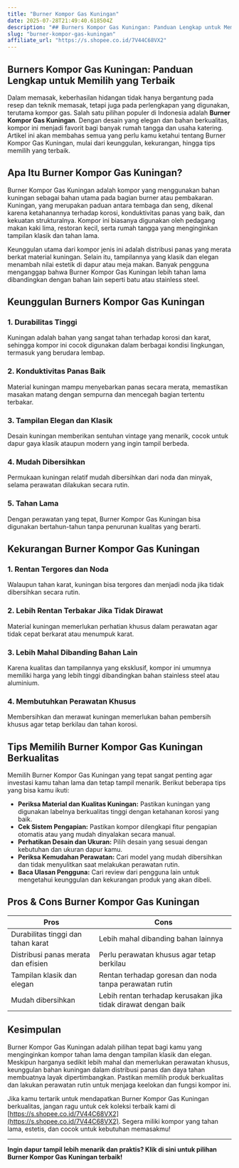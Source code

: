 ```yaml
---
title: "Burner Kompor Gas Kuningan"
date: 2025-07-28T21:49:40.618504Z
description: "## Burners Kompor Gas Kuningan: Panduan Lengkap untuk Memilih yang Terbaik..."
slug: "burner-kompor-gas-kuningan"
affiliate_url: "https://s.shopee.co.id/7V44C68VX2"
---
```

## Burners Kompor Gas Kuningan: Panduan Lengkap untuk Memilih yang Terbaik

Dalam memasak, keberhasilan hidangan tidak hanya bergantung pada resep dan teknik memasak, tetapi juga pada perlengkapan yang digunakan, terutama kompor gas. Salah satu pilihan populer di Indonesia adalah **Burner Kompor Gas Kuningan**. Dengan desain yang elegan dan bahan berkualitas, kompor ini menjadi favorit bagi banyak rumah tangga dan usaha katering. Artikel ini akan membahas semua yang perlu kamu ketahui tentang Burner Kompor Gas Kuningan, mulai dari keunggulan, kekurangan, hingga tips memilih yang terbaik.

## Apa Itu Burner Kompor Gas Kuningan?

Burner Kompor Gas Kuningan adalah kompor yang menggunakan bahan kuningan sebagai bahan utama pada bagian burner atau pembakaran. Kuningan, yang merupakan paduan antara tembaga dan seng, dikenal karena ketahanannya terhadap korosi, konduktivitas panas yang baik, dan kekuatan strukturalnya. Kompor ini biasanya digunakan oleh pedagang makan kaki lima, restoran kecil, serta rumah tangga yang menginginkan tampilan klasik dan tahan lama.

Keunggulan utama dari kompor jenis ini adalah distribusi panas yang merata berkat material kuningan. Selain itu, tampilannya yang klasik dan elegan menambah nilai estetik di dapur atau meja makan. Banyak pengguna menganggap bahwa Burner Kompor Gas Kuningan lebih tahan lama dibandingkan dengan bahan lain seperti batu atau stainless steel.

## Keunggulan Burners Kompor Gas Kuningan

### 1. Durabilitas Tinggi
Kuningan adalah bahan yang sangat tahan terhadap korosi dan karat, sehingga kompor ini cocok digunakan dalam berbagai kondisi lingkungan, termasuk yang berudara lembap.

### 2. Konduktivitas Panas Baik
Material kuningan mampu menyebarkan panas secara merata, memastikan masakan matang dengan sempurna dan mencegah bagian tertentu terbakar.

### 3. Tampilan Elegan dan Klasik
Desain kuningan memberikan sentuhan vintage yang menarik, cocok untuk dapur gaya klasik ataupun modern yang ingin tampil berbeda.

### 4. Mudah Dibersihkan
Permukaan kuningan relatif mudah dibersihkan dari noda dan minyak, selama perawatan dilakukan secara rutin.

### 5. Tahan Lama
Dengan perawatan yang tepat, Burner Kompor Gas Kuningan bisa digunakan bertahun-tahun tanpa penurunan kualitas yang berarti.

## Kekurangan Burner Kompor Gas Kuningan

### 1. Rentan Tergores dan Noda
Walaupun tahan karat, kuningan bisa tergores dan menjadi noda jika tidak dibersihkan secara rutin.

### 2. Lebih Rentan Terbakar Jika Tidak Dirawat
Material kuningan memerlukan perhatian khusus dalam perawatan agar tidak cepat berkarat atau menumpuk karat.

### 3. Lebih Mahal Dibanding Bahan Lain
Karena kualitas dan tampilannya yang eksklusif, kompor ini umumnya memiliki harga yang lebih tinggi dibandingkan bahan stainless steel atau aluminium.

### 4. Membutuhkan Perawatan Khusus
Membersihkan dan merawat kuningan memerlukan bahan pembersih khusus agar tetap berkilau dan tahan korosi.

## Tips Memilih Burner Kompor Gas Kuningan Berkualitas

Memilih Burner Kompor Gas Kuningan yang tepat sangat penting agar investasi kamu tahan lama dan tetap tampil menarik. Berikut beberapa tips yang bisa kamu ikuti:

- **Periksa Material dan Kualitas Kuningan:** Pastikan kuningan yang digunakan labelnya berkualitas tinggi dengan ketahanan korosi yang baik.
- **Cek Sistem Pengapian:** Pastikan kompor dilengkapi fitur pengapian otomatis atau yang mudah dinyalakan secara manual.
- **Perhatikan Desain dan Ukuran:** Pilih desain yang sesuai dengan kebutuhan dan ukuran dapur kamu.
- **Periksa Kemudahan Perawatan:** Cari model yang mudah dibersihkan dan tidak menyulitkan saat melakukan perawatan rutin.
- **Baca Ulasan Pengguna:** Cari review dari pengguna lain untuk mengetahui keunggulan dan kekurangan produk yang akan dibeli.

## Pros & Cons Burner Kompor Gas Kuningan

| Pros                                         | Cons                                                      |
|----------------------------------------------|------------------------------------------------------------|
| Durabilitas tinggi dan tahan karat          | Lebih mahal dibanding bahan lainnya                       |
| Distribusi panas merata dan efisien          | Perlu perawatan khusus agar tetap berkilau                |
| Tampilan klasik dan elegan                   | Rentan terhadap goresan dan noda tanpa perawatan rutin   |
| Mudah dibersihkan                          | Lebih rentan terhadap kerusakan jika tidak dirawat dengan baik |

## Kesimpulan

Burner Kompor Gas Kuningan adalah pilihan tepat bagi kamu yang menginginkan kompor tahan lama dengan tampilan klasik dan elegan. Meskipun harganya sedikit lebih mahal dan memerlukan perawatan khusus, keunggulan bahan kuningan dalam distribusi panas dan daya tahan membuatnya layak dipertimbangkan. Pastikan memilih produk berkualitas dan lakukan perawatan rutin untuk menjaga keelokan dan fungsi kompor ini.

Jika kamu tertarik untuk mendapatkan Burner Kompor Gas Kuningan berkualitas, jangan ragu untuk cek koleksi terbaik kami di [https://s.shopee.co.id/7V44C68VX2](https://s.shopee.co.id/7V44C68VX2). Segera miliki kompor yang tahan lama, estetis, dan cocok untuk kebutuhan memasakmu!

---

**Ingin dapur tampil lebih menarik dan praktis? Klik di sini untuk pilihan Burner Kompor Gas Kuningan terbaik!**